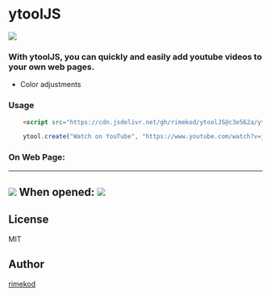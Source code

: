 # ytoolJS


![](https://i.hizliresim.com/tYpKS1.png)

### With ytoolJS, you can quickly and easily add youtube videos to your own web pages.
  - Color adjustments

### Usage
```html
    <script src="https://cdn.jsdelivr.net/gh/rimekod/ytoolJS@c3e562a/ytool.js"></script>
```
```js
    ytool.create("Watch on YouTube", "https://www.youtube.com/watch?v=jxi0ETwDvws", "dark");
```

### On Web Page:
---
![](https://i.hizliresim.com/HynnYa.png)
When opened:
![](https://i.hizliresim.com/hyEPNS.png)
----

License
----

MIT

## Author
[rimekod](https://rimekod.com)
